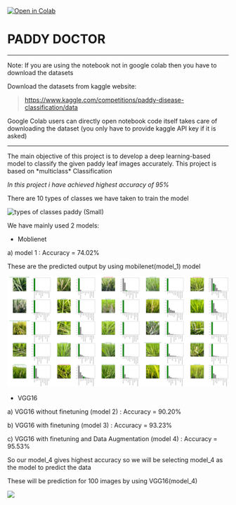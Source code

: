 [![Open in Colab](https://colab.research.google.com/assets/colab-badge.svg)](https://colab.research.google.com/github/ChandrashekharRobbi/Convolutional-Neural-Network-or-Neural-Network-with-Tensorflow/blob/main/Classification%20Neural%20Networks/Paddy%20Doctor/PADDY%20DOCTOR.ipynb#scrollTo=SjTS31Un4o-j)
# PADDY DOCTOR

<hr>
Note: If you are using the notebook not in google colab then you have to download the datasets

Download the datasets from kaggle website:

> https://www.kaggle.com/competitions/paddy-disease-classification/data


Google Colab users can directly open notebook code itself takes care of downloading the dataset (you only have to provide kaggle API key if it is asked)

<hr>
The main objective of this project is to develop a deep learning-based model to classify the given paddy leaf images accurately.
This project is based on *multiclass* Classification

*In this project i have achieved highest accuracy of 95%* 

There are 10 types of classes we have taken to train the model

![types of classes paddy (Small)](https://user-images.githubusercontent.com/91750738/199874771-77462fae-ef06-4640-b9d4-85e39a895901.jpg)

We have mainly used 2 models:
* Moblienet


a) model 1 : Accuracy = 74.02%

These are the predicted output by using mobilenet(model_1) model


<img src="mobilenet.png">



* VGG16


a)	VGG16 without finetuning (model 2) : Accuracy = 90.20%


b)	VGG16 with finetuning (model 3) : Accuracy = 93.23%


c)	VGG16 with finetuning and Data Augmentation (model 4) : Accuracy = 95.53%


So our model_4 gives highest accuracy so we will be selecting model_4 as the model to predict the data

These will be prediction for 100 images by using VGG16(model_4)

<img src="VGG16(data_Augmented).png">

